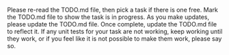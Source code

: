 Please re-read the TODO.md file, then pick a task if there is one
free. Mark the TODO.md file to show the task is in progress. As you
make updates, please update the TODO.md file. Once complete, update
the TODO.md file to reflect it. If any unit tests for your task are
not working, keep working until they work, or if you feel like it is
not possible to make them work, please say so. 